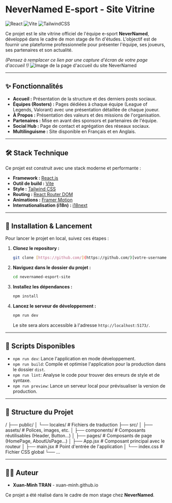 # NeverNamed E-sport - Site Vitrine

![React](https://img.shields.io/badge/react-%2320232a.svg?style=for-the-badge&logo=react&logoColor=%2361DAFB)
![Vite](https://img.shields.io/badge/vite-%23646CFF.svg?style=for-the-badge&logo=vite&logoColor=white)
![TailwindCSS](https://img.shields.io/badge/tailwindcss-%2338B2AC.svg?style=for-the-badge&logo=tailwind-css&logoColor=white)

Ce projet est le site vitrine officiel de l'équipe e-sport **NeverNamed**, développé dans le cadre de mon stage de fin d'études. L'objectif est de fournir une plateforme professionnelle pour présenter l'équipe, ses joueurs, ses partenaires et son actualité.

*(Pensez à remplacer ce lien par une capture d'écran de votre page d'accueil !)*
![Image de la page d'accueil du site NeverNamed](https://placehold.co/800x400/000719/FFF?text=Screenshot+du+Site)

---

## ✨ Fonctionnalités

* **Accueil :** Présentation de la structure et des derniers posts sociaux.
* **Équipes (Rosters) :** Pages dédiées à chaque équipe (League of Legends, Valorant) avec une présentation détaillée de chaque joueur.
* **À Propos :** Présentation des valeurs et des missions de l'organisation.
* **Partenaires :** Mise en avant des sponsors et partenaires de l'équipe.
* **Social Hub :** Page de contact et agrégation des réseaux sociaux.
* **Multilinguisme :** Site disponible en Français et en Anglais.

---

## 🛠️ Stack Technique

Ce projet est construit avec une stack moderne et performante :

* **Framework :** [React.js](https://reactjs.org/)
* **Outil de build :** [Vite](https://vitejs.dev/)
* **Style :** [Tailwind CSS](https://tailwindcss.com/)
* **Routing :** [React Router DOM](https://reactrouter.com/)
* **Animations :** [Framer Motion](https://www.framer.com/motion/)
* **Internationalisation (i18n) :** [i18next](https://www.i18next.com/)

---

## 🚀 Installation & Lancement

Pour lancer le projet en local, suivez ces étapes :

1.  **Clonez le repository :**
    ```bash
    git clone [https://github.com/](https://github.com/)[votre-username]/[votre-repo].git
    ```

2.  **Naviguez dans le dossier du projet :**
    ```bash
    cd nevernamed-esport-site
    ```

3.  **Installez les dépendances :**
    ```bash
    npm install
    ```

4.  **Lancez le serveur de développement :**
    ```bash
    npm run dev
    ```
    Le site sera alors accessible à l'adresse `http://localhost:5173/`.

---

## 📜 Scripts Disponibles

* `npm run dev`: Lance l'application en mode développement.
* `npm run build`: Compile et optimise l'application pour la production dans le dossier `dist`.
* `npm run lint`: Analyse le code pour trouver des erreurs de style et de syntaxe.
* `npm run preview`: Lance un serveur local pour prévisualiser la version de production.

---

## 📂 Structure du Projet

​/
├── public/
│   └── locales/      # Fichiers de traduction
├── src/
│   ├── assets/       # Polices, images, etc.
│   ├── components/   # Composants réutilisables (Header, Button...)
│   ├── pages/        # Composants de page (HomePage, AboutUsPage...)
│   ├── App.jsx       # Composant principal avec le routeur
│   ├── main.jsx      # Point d'entrée de l'application
│   └── index.css     # Fichier CSS global
└── ...


---

## 👨‍💻 Auteur

* **Xuan-Minh TRAN** - xuan-minh.github.io

Ce projet a été réalisé dans le cadre de mon stage chez **NeverNamed**.